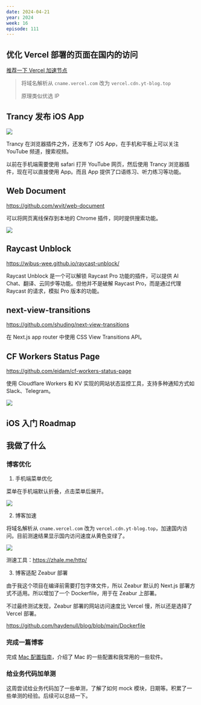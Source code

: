 ```yaml
---
date: 2024-04-21
year: 2024
week: 16
episode: 111
---
```


## 优化 Vercel 部署的页面在国内的访问

[推荐一下 Vercel 加速节点](https://www.yt-blog.top/9952/)

> 将域名解析从 `cname.vercel.com` 改为 `vercel.cdn.yt-blog.top`
>
> 原理类似优选 IP

## Trancy 发布 iOS App

![](https://pocket.haydenhayden.com/blog/202404212008203.png?x-oss-process=image/resize,w_1000,m_lfit)

Trancy 在浏览器插件之外，还发布了 iOS App，在手机和平板上可以关注 YouTube 频道，搜索视频。

以前在手机端需要使用 safari 打开 YouTube 网页，然后使用 Trancy 浏览器插件，现在可以直接使用 App。而且 App 提供了口语练习、听力练习等功能。

## Web Document

https://github.com/wvit/web-document

可以将网页离线保存到本地的 Chrome 插件，同时提供搜索功能。

![](https://pocket.haydenhayden.com/blog/202404211837449.png?x-oss-process=image/resize,w_1000,m_lfit)

## Raycast Unblock

https://wibus-wee.github.io/raycast-unblock/

Raycast Unblock 是一个可以解锁 Raycast Pro 功能的插件，可以提供 AI Chat、翻译、云同步等功能。但他并不是破解 Raycast Pro，而是通过代理 Raycast 的请求，模拟 Pro 版本的功能。

## next-view-transitions

https://github.com/shuding/next-view-transitions

在 Next.js app router 中使用 CSS View Transitions API。

## CF Workers Status Page

https://github.com/eidam/cf-workers-status-page

使用 Cloudflare Workers 和 KV 实现的网站状态监控工具，支持多种通知方式如 Slack、Telegram。

![](https://pocket.haydenhayden.com/blog/202404212007683.png?x-oss-process=image/resize,w_1000,m_lfit)

## iOS 入门 Roadmap

[](https://twitter.com/imwsl90/status/1780454961517560239)

## 我做了什么

### 博客优化

1. 手机端菜单优化

菜单在手机端默认折叠，点击菜单后展开。

![](https://pocket.haydenhayden.com/blog/202404212018008.png?x-oss-process=image/resize,w_400,m_lfit)

2. 博客加速

将域名解析从 `cname.vercel.com` 改为 `vercel.cdn.yt-blog.top`，加速国内访问。目前测速结果显示国内访问速度从黄色变绿了。

![](https://pocket.haydenhayden.com/blog/202404212022669.png?x-oss-process=image/resize,w_1000,m_lfit)

测速工具：https://zhale.me/http/

3. 博客适配 Zeabur 部署

由于我这个项目在编译前需要打包字体文件，所以 Zeabur 默认的 Next.js 部署方式不适用。所以增加了一个 Dockerfile，用于在 Zeabur 上部署。

不过最终测试发现，Zeabur 部署的网站访问速度比 Vercel 慢，所以还是选择了 Vercel 部署。

https://github.com/haydenull/blog/blob/main/Dockerfile


### 完成一篇博客

完成 [Mac 配置指南](/blog/setup-mac)，介绍了 Mac 的一些配置和我常用的一些软件。

### 给业务代码加单测

这周尝试给业务代码加了一些单测，了解了如何 mock 模块，日期等。积累了一些单测的经验。后续可以总结一下。